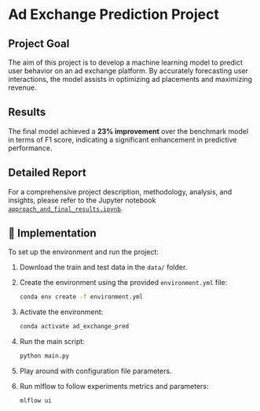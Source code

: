 # Ad Exchange Prediction Project

## Project Goal

The aim of this project is to develop a machine learning model to predict user behavior on an ad exchange platform. By accurately forecasting user interactions, the model assists in optimizing ad placements and maximizing revenue.

## Results

The final model achieved a **23% improvement** over the benchmark model in terms of F1 score, indicating a significant enhancement in predictive performance.

## Detailed Report

For a comprehensive project description, methodology, analysis, and insights, please refer to the Jupyter notebook [`approach_and_final_results.ipynb`](approach_and_final_results.ipynb).

## 🚀 Implementation

To set up the environment and run the project:

1. Download the train and test data in the `data/` folder.

2. Create the environment using the provided `environment.yml` file:
      ```bash
      conda env create -f environment.yml
      ```

3. Activate the environment:
      ```bash
      conda activate ad_exchange_pred
      ```

4. Run the main script:
      ```bash
      python main.py
      ```

5. Play around with configuration file parameters.

6. Run mlflow to follow experiments metrics and parameters:
      ```bash
      mlflow ui
      ```